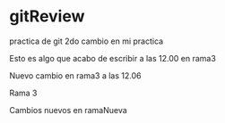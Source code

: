 # gitReview

practica de git
2do cambio en mi practica

Esto es algo que acabo de escribir a las 12.00 en rama3

Nuevo cambio en rama3 a las 12.06

Rama 3

Cambios nuevos en ramaNueva
